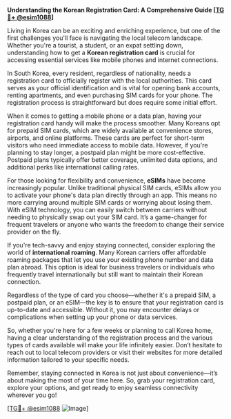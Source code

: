 **Understanding the Korean Registration Card: A Comprehensive Guide [[TG💪+ @esim1088](https://t.me/s/esim1088)]**

Living in Korea can be an exciting and enriching experience, but one of the first challenges you'll face is navigating the local telecom landscape. Whether you're a tourist, a student, or an expat settling down, understanding how to get a **Korean registration card** is crucial for accessing essential services like mobile phones and internet connections.

In South Korea, every resident, regardless of nationality, needs a registration card to officially register with the local authorities. This card serves as your official identification and is vital for opening bank accounts, renting apartments, and even purchasing SIM cards for your phone. The registration process is straightforward but does require some initial effort.

When it comes to getting a mobile phone or a data plan, having your registration card handy will make the process smoother. Many Koreans opt for prepaid SIM cards, which are widely available at convenience stores, airports, and online platforms. These cards are perfect for short-term visitors who need immediate access to mobile data. However, if you're planning to stay longer, a postpaid plan might be more cost-effective. Postpaid plans typically offer better coverage, unlimited data options, and additional perks like international calling rates.

For those looking for flexibility and convenience, **eSIMs** have become increasingly popular. Unlike traditional physical SIM cards, eSIMs allow you to activate your phone's data plan directly through an app. This means no more carrying around multiple SIM cards or worrying about losing them. With eSIM technology, you can easily switch between carriers without needing to physically swap out your SIM card. It’s a game-changer for frequent travelers or anyone who wants the freedom to change their service provider on the fly.

If you're tech-savvy and enjoy staying connected, consider exploring the world of **international roaming**. Many Korean carriers offer affordable roaming packages that let you use your existing phone number and data plan abroad. This option is ideal for business travelers or individuals who frequently travel internationally but still want to maintain their Korean connection.

Regardless of the type of card you choose—whether it's a prepaid SIM, a postpaid plan, or an eSIM—the key is to ensure that your registration card is up-to-date and accessible. Without it, you may encounter delays or complications when setting up your phone or data services.

So, whether you're here for a few weeks or planning to call Korea home, having a clear understanding of the registration process and the various types of cards available will make your life infinitely easier. Don’t hesitate to reach out to local telecom providers or visit their websites for more detailed information tailored to your specific needs.

Remember, staying connected in Korea is not just about convenience—it’s about making the most of your time here. So, grab your registration card, explore your options, and get ready to enjoy seamless connectivity wherever you go!

[[TG💪+ @esim1088](https://t.me/s/esim1088) ![Image](https://i.postimg.cc/Y0z9fWf4/image.png)]